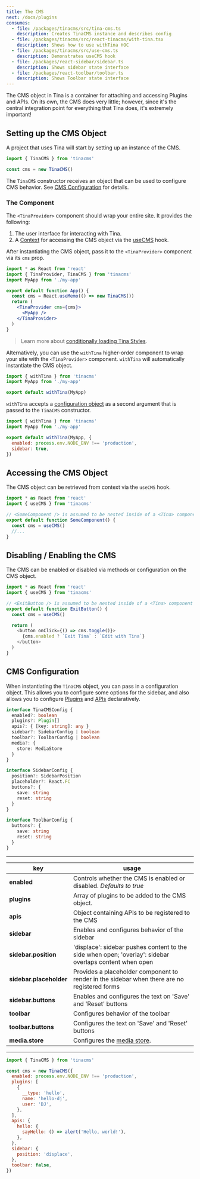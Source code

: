 ```yaml
---
title: The CMS
next: /docs/plugins
consumes:
  - file: /packages/tinacms/src/tina-cms.ts
    description: Creates TinaCMS instance and describes config
  - file: /packages/tinacms/src/react-tinacms/with-tina.tsx
    description: Shows how to use withTina HOC
  - file: /packages/tinacms/src/use-cms.ts
    description: Demonstrates useCMS hook
  - file: /packages/react-sidebar/sidebar.ts
    description: Shows sidebar state interface
  - file: /packages/react-toolbar/toolbar.ts
    description: Shows Toolbar state interface
---
```


The CMS object in Tina is a container for attaching and accessing Plugins and APIs. On its own, the CMS does very little; however, since it's the central integration point for everything that Tina does, it's extremely important!

## Setting up the CMS Object

A project that uses Tina will start by setting up an instance of the CMS.

```javascript
import { TinaCMS } from 'tinacms'

const cms = new TinaCMS()
```

The `TinaCMS` constructor receives an object that can be used to configure CMS behavior. See [CMS Configuration](#cms-configuration) for details.

### The <TinaProvider> Component

The `<TinaProvider>` component should wrap your entire site. It provides the following:

1. The user interface for interacting with Tina.
2. A [Context](https://reactjs.org/docs/context.html) for accessing the CMS object via the [useCMS](#accessing-the-cms-object) hook.

After instantiating the CMS object, pass it to the `<TinaProvider>` component via its `cms` prop.

```jsx
import * as React from 'react'
import { TinaProvider, TinaCMS } from 'tinacms'
import MyApp from './my-app'

export default function App() {
  const cms = React.useMemo(() => new TinaCMS())
  return (
    <TinaProvider cms={cms}>
      <MyApp />
    </TinaProvider>
  )
}
```

> Learn more about [conditionally loading Tina Styles](/docs/cms/styles#dynamically-loading-tina-styles).

Alternatively, you can use the `withTina` higher-order component to wrap your site with the `<TinaProvider>` component. `withTina` will automatically instantiate the CMS object.

```javascript
import { withTina } from 'tinacms'
import MyApp from './my-app'

export default withTina(MyApp)
```

`withTina` accepts a [configuration object](#cms-configuration) as a second argument that is passed to the `TinaCMS` constructor.

```javascript
import { withTina } from 'tinacms'
import MyApp from './my-app'

export default withTina(MyApp, {
  enabled: process.env.NODE_ENV !== 'production',
  sidebar: true,
})
```

## Accessing the CMS Object

The CMS object can be retrieved from context via the `useCMS` hook.

```javascript
import * as React from 'react'
import { useCMS } from 'tinacms'

// <SomeComponent /> is assumed to be nested inside of a <Tina> component
export default function SomeComponent() {
  const cms = useCMS()
  //...
}
```

## Disabling / Enabling the CMS

The CMS can be enabled or disabled via methods or configuration on the CMS object.

```js
import * as React from 'react'
import { useCMS } from 'tinacms'

// <ExitButton /> is assumed to be nested inside of a <Tina> component
export default function ExitButton() {
  const cms = useCMS()

  return (
    <button onClick={() => cms.toggle()}>
      {cms.enabled ? `Exit Tina` : `Edit with Tina`}
    </button>
  )
}
```

## CMS Configuration

When instantiating the `TinaCMS` object, you can pass in a configuration object. This allows you to configure some options for the sidebar, and also allows you to configure [Plugins](/docs/plugins) and [APIs](/docs/cms/apis) declaratively.

```typescript
interface TinaCMSConfig {
  enabled?: boolean
  plugins?: Plugin[]
  apis?: { [key: string]: any }
  sidebar?: SidebarConfig | boolean
  toolbar?: ToolbarConfig | boolean
  media?: {
    store: MediaStore
  }
}

interface SidebarConfig {
  position?: SidebarPosition
  placeholder?: React.FC
  buttons?: {
    save: string
    reset: string
  }
}

interface ToolbarConfig {
  buttons?: {
    save: string
    reset: string
  }
}
```

---

| key                     | usage                                                                                                   |
| ----------------------- | ------------------------------------------------------------------------------------------------------- |
| **enabled**             | Controls whether the CMS is enabled or disabled. _Defaults to true_                                     |
| **plugins**             | Array of plugins to be added to the CMS object.                                                         |
| **apis**                | Object containing APIs to be registered to the CMS                                                      |
| **sidebar**             | Enables and configures behavior of the sidebar                                                          |
| **sidebar.position**    | 'displace': sidebar pushes content to the side when open; 'overlay': sidebar overlaps content when open |
| **sidebar.placeholder** | Provides a placeholder component to render in the sidebar when there are no registered forms            |
| **sidebar.buttons**     | Enables and configures the text on 'Save' and 'Reset' buttons                                           |
| **toolbar**             | Configures behavior of the toolbar                                                                      |
| **toolbar.buttons**     | Configures the text on 'Save' and 'Reset' buttons                                                       |
| **media.store**         | Configures the [media store](/docs/media).                                                              |

---

```javascript
import { TinaCMS } from 'tinacms'

const cms = new TinaCMS({
  enabled: process.env.NODE_ENV !== 'production',
  plugins: [
    {
      __type: 'hello',
      name: 'hello-dj',
      user: 'DJ',
    },
  ],
  apis: {
    hello: {
      sayHello: () => alert('Hello, world!'),
    },
  },
  sidebar: {
    position: 'displace',
  },
  toolbar: false,
})
```

